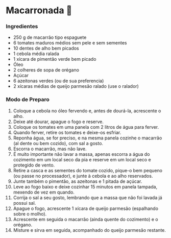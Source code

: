 # Macarronada :spaghetti:

### **Ingredientes**

- 250 g de macarrão tipo espaguete
- 6 tomates maduros médios sem pele e sem sementes
- 10 dentes de alho bem picados
- 1 cebola média ralada
- 1 xícara de pimentão verde bem picado
- Óleo
- 2 colheres de sopa de orégano
- Açúcar
- 6 azeitonas verdes (ou de sua preferencia)
- 2 xícaras médias de queijo parmesão ralado (use o ralador)



### **Modo de Preparo**

1. Coloque a cebola no óleo fervendo e, antes de dourá-la, acrescente o alho.
2. Deixe até dourar, apague o fogo e reserve.
3. Coloque os tomates em uma panela com 2 litros de água para ferver.
4. Quando ferver, retire os tomates e deixe-os esfriar.
5. Reponha água, se for preciso, e na mesma panela cozinhe o macarrão (al dente ou bem cozido), com sal a gosto.
6. Escorra o macarrão, mas não lave.
7. É muito importante não lavar a massa, apenas escorra a água do cozimento em um local seco da pia e reserve em um local seco e protegido de vento.
8. Retire a casca e as sementes do tomate cozido, pique-o bem pequeno (ou passe no processador), e junte à cebola e ao alho reservados.
9. Junte também o pimentão, as azeitonas e 1 pitada de açúcar.
10. Leve ao fogo baixo e deixe cozinhar 15 minutos em panela tampada, mexendo de vez em quando.
11. Corrija o sal a seu gosto, lembrando que a massa que não foi lavada já possui sal.
12. Apague o fogo, acrescente 1 xícara de queijo parmesão (espalhando sobre o molho).
13. Acrescente em seguida o macarrão (ainda quente do cozimento) e o orégano.
14. Misture e sirva em seguida, acompanhado do queijo parmesão restante.
